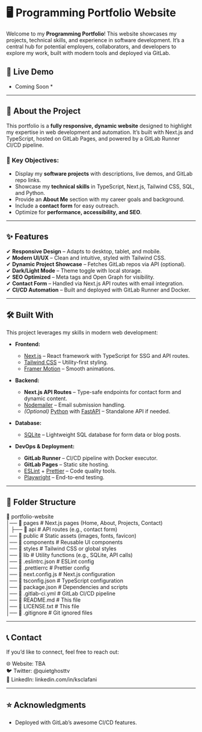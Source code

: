 # 🖥️ Programming Portfolio Website

Welcome to my **Programming Portfolio**! This website showcases my projects, technical skills, and experience in software development. It’s a central hub for potential employers, collaborators, and developers to explore my work, built with modern tools and deployed via GitLab.

## 🚀 Live Demo

* Coming Soon *
<!-- View the live version here: [Portfolio Link](https://<your-username>.gitlab.io/<repo-name>) *(Update after deployment)* -->

---

## 📌 About the Project

This portfolio is a **fully responsive, dynamic website** designed to highlight my expertise in web development and automation. It’s built with Next.js and TypeScript, hosted on GitLab Pages, and powered by a GitLab Runner CI/CD pipeline.

### 🎯 **Key Objectives:**

- Display my **software projects** with descriptions, live demos, and GitLab repo links.
- Showcase my **technical skills** in TypeScript, Next.js, Tailwind CSS, SQL, and Python.
- Provide an **About Me** section with my career goals and background.
- Include a **contact form** for easy outreach.
- Optimize for **performance, accessibility, and SEO**.

---

## ✨ Features

✔ **Responsive Design** – Adapts to desktop, tablet, and mobile.  
✔ **Modern UI/UX** – Clean and intuitive, styled with Tailwind CSS.  
✔ **Dynamic Project Showcase** – Fetches GitLab repos via API (optional).  
✔ **Dark/Light Mode** – Theme toggle with local storage.  
✔ **SEO Optimized** – Meta tags and Open Graph for visibility.  
✔ **Contact Form** – Handled via Next.js API routes with email integration.  
✔ **CI/CD Automation** – Built and deployed with GitLab Runner and Docker.

---

## 🛠️ Built With

This project leverages my skills in modern web development:

- **Frontend:**
  - [Next.js](https://nextjs.org/) – React framework with TypeScript for SSG and API routes.
  - [Tailwind CSS](https://tailwindcss.com/) – Utility-first styling.
  - [Framer Motion](https://www.framer.com/motion/) – Smooth animations.

- **Backend:**
  - **Next.js API Routes** – Type-safe endpoints for contact form and dynamic content.
  - [Nodemailer](https://nodemailer.com/) – Email submission handling.
  - *(Optional)* [Python](https://www.python.org/) with [FastAPI](https://fastapi.tiangolo.com/) – Standalone API if needed.

- **Database:**
  - [SQLite](https://www.sqlite.org/) – Lightweight SQL database for form data or blog posts.

- **DevOps & Deployment:**
  - **GitLab Runner** – CI/CD pipeline with Docker executor.
  - **GitLab Pages** – Static site hosting.
  - [ESLint](https://eslint.org/) + [Prettier](https://prettier.io/) – Code quality tools.
  - [Playwright](https://playwright.dev/) – End-to-end testing.

---

## 📂 Folder Structure
📂 portfolio-website<br>
│── 📁 pages          # Next.js pages (Home, About, Projects, Contact)<br>
│   ├── 📁 api        # API routes (e.g., contact form)<br>
│── 📁 public         # Static assets (images, fonts, favicon)<br>
│── 📁 components     # Reusable UI components<br>
│── 📁 styles         # Tailwind CSS or global styles<br>
│── 📁 lib            # Utility functions (e.g., SQLite, API calls)<br>
│── 📄 .eslintrc.json # ESLint config<br>
│── 📄 .prettierrc    # Prettier config<br>
│── 📄 next.config.js # Next.js configuration<br>
│── 📄 tsconfig.json  # TypeScript configuration<br>
│── 📄 package.json   # Dependencies and scripts<br>
│── 📄 .gitlab-ci.yml # GitLab CI/CD pipeline<br>
│── 📄 README.md      # This file<br>
│── 📄 LICENSE.txt      # This file<br>
│── 📄 .gitignore     # Git ignored files<br>

---

## 📞 Contact

If you’d like to connect, feel free to reach out:
 
🌐 Website: TBA<br> 
🐦 Twitter: @quietghosttv<br> 
💼 LinkedIn: linkedin.com/in/ksclafani<br>  

---

## ⭐ Acknowledgments

- Deployed with GitLab’s awesome CI/CD features.
